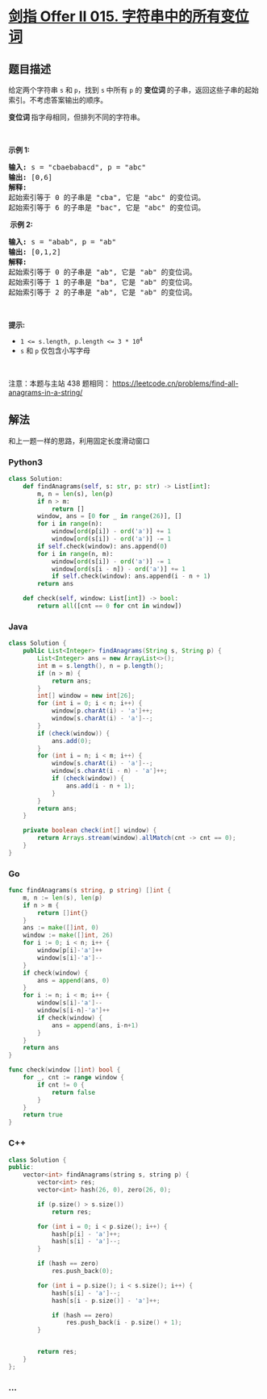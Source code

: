 # [剑指 Offer II 015. 字符串中的所有变位词](https://leetcode.cn/problems/VabMRr)

## 题目描述

<!-- 这里写题目描述 -->

<p>给定两个字符串&nbsp;<code>s</code>&nbsp;和<b>&nbsp;</b><code>p</code>，找到&nbsp;<code>s</code><strong>&nbsp;</strong>中所有 <code>p</code> 的&nbsp;<strong>变位词&nbsp;</strong>的子串，返回这些子串的起始索引。不考虑答案输出的顺序。</p>

<p><strong>变位词 </strong>指字母相同，但排列不同的字符串。</p>

<p>&nbsp;</p>

<p><strong>示例&nbsp;1:</strong></p>

<pre>
<strong>输入: </strong>s = &quot;cbaebabacd&quot;, p = &quot;abc&quot;
<strong>输出: </strong>[0,6]
<strong>解释:</strong>
起始索引等于 0 的子串是 &quot;cba&quot;, 它是 &quot;abc&quot; 的变位词。
起始索引等于 6 的子串是 &quot;bac&quot;, 它是 &quot;abc&quot; 的变位词。
</pre>

<p><strong>&nbsp;示例 2:</strong></p>

<pre>
<strong>输入: </strong>s = &quot;abab&quot;, p = &quot;ab&quot;
<strong>输出: </strong>[0,1,2]
<strong>解释:</strong>
起始索引等于 0 的子串是 &quot;ab&quot;, 它是 &quot;ab&quot; 的变位词。
起始索引等于 1 的子串是 &quot;ba&quot;, 它是 &quot;ab&quot; 的变位词。
起始索引等于 2 的子串是 &quot;ab&quot;, 它是 &quot;ab&quot; 的变位词。
</pre>

<p>&nbsp;</p>

<p><strong>提示:</strong></p>

<ul>
	<li><code>1 &lt;= s.length, p.length &lt;= 3 * 10<sup>4</sup></code></li>
	<li><code>s</code>&nbsp;和 <code>p</code> 仅包含小写字母</li>
</ul>

<p>&nbsp;</p>

<p>注意：本题与主站 438&nbsp;题相同：&nbsp;<a href="https://leetcode.cn/problems/find-all-anagrams-in-a-string/" style="background-color: rgb(255, 255, 255);">https://leetcode.cn/problems/find-all-anagrams-in-a-string/</a></p>

## 解法

<!-- 这里可写通用的实现逻辑 -->

和上一题一样的思路，利用固定长度滑动窗口

<!-- tabs:start -->

### **Python3**

<!-- 这里可写当前语言的特殊实现逻辑 -->

```python
class Solution:
    def findAnagrams(self, s: str, p: str) -> List[int]:
        m, n = len(s), len(p)
        if n > m:
            return []
        window, ans = [0 for _ in range(26)], []
        for i in range(n):
            window[ord(p[i]) - ord('a')] += 1
            window[ord(s[i]) - ord('a')] -= 1
        if self.check(window): ans.append(0)
        for i in range(n, m):
            window[ord(s[i]) - ord('a')] -= 1
            window[ord(s[i - n]) - ord('a')] += 1
            if self.check(window): ans.append(i - n + 1)
        return ans

    def check(self, window: List[int]) -> bool:
        return all([cnt == 0 for cnt in window])
```

### **Java**

<!-- 这里可写当前语言的特殊实现逻辑 -->

```java
class Solution {
    public List<Integer> findAnagrams(String s, String p) {
        List<Integer> ans = new ArrayList<>();
        int m = s.length(), n = p.length();
        if (n > m) {
            return ans;
        }
        int[] window = new int[26];
        for (int i = 0; i < n; i++) {
            window[p.charAt(i) - 'a']++;
            window[s.charAt(i) - 'a']--;
        }
        if (check(window)) {
            ans.add(0);
        }
        for (int i = n; i < m; i++) {
            window[s.charAt(i) - 'a']--;
            window[s.charAt(i - n) - 'a']++;
            if (check(window)) {
                ans.add(i - n + 1);
            }
        }
        return ans;
    }

    private boolean check(int[] window) {
        return Arrays.stream(window).allMatch(cnt -> cnt == 0);
    }
}
```

### **Go**

```go
func findAnagrams(s string, p string) []int {
	m, n := len(s), len(p)
	if n > m {
		return []int{}
	}
	ans := make([]int, 0)
	window := make([]int, 26)
	for i := 0; i < n; i++ {
		window[p[i]-'a']++
		window[s[i]-'a']--
	}
	if check(window) {
		ans = append(ans, 0)
	}
	for i := n; i < m; i++ {
		window[s[i]-'a']--
		window[s[i-n]-'a']++
		if check(window) {
			ans = append(ans, i-n+1)
		}
	}
	return ans
}

func check(window []int) bool {
	for _, cnt := range window {
		if cnt != 0 {
			return false
		}
	}
	return true
}
```

### **C++**

```cpp
class Solution {
public:
    vector<int> findAnagrams(string s, string p) {
        vector<int> res;
        vector<int> hash(26, 0), zero(26, 0);

        if (p.size() > s.size())
            return res;

        for (int i = 0; i < p.size(); i++) {
            hash[p[i] - 'a']++;
            hash[s[i] - 'a']--;
        }

        if (hash == zero)
            res.push_back(0);

        for (int i = p.size(); i < s.size(); i++) {
            hash[s[i] - 'a']--;
            hash[s[i - p.size()] - 'a']++;

            if (hash == zero)
                res.push_back(i - p.size() + 1);
        }


        return res;
    }
};
```

### **...**

```

```

<!-- tabs:end -->
